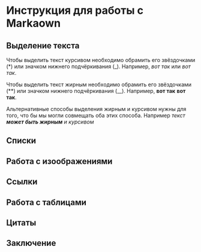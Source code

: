 # Инструкция для работы с Markaown

## Выделение текста

Чтобы выделить текст курсивом необходимо обрамить его звёздочками (*) или значком нижнего подчёркивания (_). Например, *вот так* или _вот так_.

Чтобы выделить текст жирным необходимо обрамить его звёздочками (**) или значком нижнего подчёркивания (__). Например, **вот так** __вот так__.

Альтернативные способы выделения жирным и курсивом нужны для того, что бы мы могли совмещать оба этих способа. Например _текст **может быть жирным** и курсивом_

## Списки

## Работа с изоображениями

## Ссылки

## Работа с таблицами

## Цитаты

## Заключение